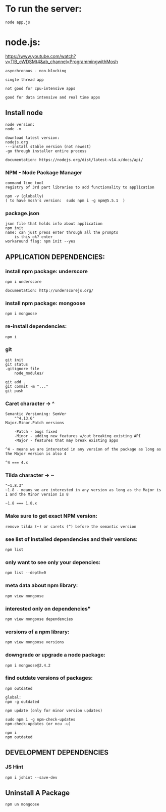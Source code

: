 # To run the server:

    node app.js

# node.js:

https://www.youtube.com/watch?v=TlB_eWDSMt4&ab_channel=ProgrammingwithMosh

    asynchronous - non-blocking

    single thread app

    not good for cpu-intensive apps

    good for data intensive and real time apps

## Install node

    node version:
    node -v

    download latest version:
    nodejs.org
    ---install stable version (not newest)
    -go through installer entire process

    documentation: https://nodejs.org/dist/latest-v14.x/docs/api/

### NPM - Node Package Manager

    command line tool
    registry of 3rd part libraries to add functionality to application

    npm -v (globally)
    ( to have mosh's version:  sudo npm i -g npm@5.5.1  )

### package.json

    json file that holds info about application
    npm init
    name: can just press enter through all the prompts
        is this ok? enter
    workaround flag: npm init --yes

## APPLICATION DEPENDENCIES:

### install npm package: underscore

    npm i underscore

    documentation: http://underscorejs.org/

### install npm package: mongoose

    npm i mongoose

### re-install dependencies:

    npm i

### git

    git init
    git status
    .gitignore file
        node_modules/

    git add .
    git commit -m "..."
    git push

### Caret character -> ^

    Semantic Versioning: SemVer
        "^4.13.6"
    Major.Minor.Patch versions

        -Patch - bugs fixed
        -Minor - adding new features w/out breaking existing API
        -Major - features that may break existing apps

    ^4 - means we are interested in any version of the package as long as the Major version is also 4

    ^4 === 4.x

### Tilda character -> ~

    "~1.8.3"
    ~1.8 - means we are interested in any version as long as the Major is 1 and the Minor version is 8

    ~1.8 === 1.8.x

### Make sure to get exact NPM version:

    remove tilda (~) or carets (^) before the semantic version

### see list of installed dependencies and their versions:

    npm list

### only want to see only your depencies:

    npm list --depth=0

### meta data about npm library:

    npm view mongoose

### interested only on dependencies"

    npm view mongoose dependencies

### versions of a npm library:

    npm view mongoose versions

### downgrade or upgrade a node package:

    npm i mongoose@2.4.2

### find outdate versions of packages:

    npm outdated

    global:
    npm -g outdated

    npm update (only for minor version updates)

    sudo npm i -g npm-check-updates
    npm-check-updates (or ncu -u)

    npm i
    npm outdated

## DEVELOPMENT DEPENDENCIES

### JS Hint

    npm i jshint --save-dev

## Uninstall A Package

    npm un mongoose
